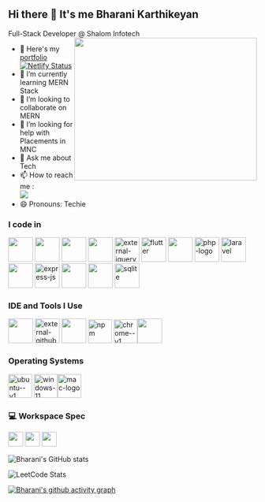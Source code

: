 ## Hi there 👋 It's me Bharani Karthikeyan

Full-Stack Developer @ Shalom Infotech
<img align="right" width="370" height="290" src="https://i.pinimg.com/originals/47/f0/34/47f0342cec72b800463bf003eac1257e.gif">
- 🔭 Here's my [portfolio](https://bharani-dev.netlify.app/) [![Netlify Status](https://api.netlify.com/api/v1/badges/df4df985-f36f-411c-9b13-e037e13d702c/deploy-status)](https://app.netlify.com/sites/bharani-dev/deploys)                                                
- 🌱 I’m currently learning MERN Stack
- 👯 I’m looking to collaborate on MERN 
- 🤔 I’m looking for help with Placements in MNC
- 💬 Ask me about Tech
- 📫 How to reach me :
<br /> [<img src="https://img.shields.io/badge/LinkedIn-0077B5?style=for-the-badge&logo=linkedin&logoColor=white" />](https://www.linkedin.com/in/bharanikarthikeyan/)
- 😄 Pronouns: Techie


### I code in
<img height="50" width="50" src="https://img.icons8.com/color/48/000000/html-5.png" /> <img height="50" width="50" src="https://img.icons8.com/color/48/000000/css3.png" /> <img height="50" width="50" src="https://img.icons8.com/color/48/000000/javascript.png"/> <img height="50" width="50" src="https://img.icons8.com/color/48/000000/bootstrap.png" /> <img width="50" height="50" src="https://img.icons8.com/external-tal-revivo-color-tal-revivo/48/external-jquery-is-a-javascript-library-designed-to-simplify-html-logo-color-tal-revivo.png" alt="external-jquery-is-a-javascript-library-designed-to-simplify-html-logo-color-tal-revivo"/> <img width="50" height="50" src="https://img.icons8.com/color/50/flutter.png" alt="flutter"/> <img height="50" width="50" src="https://img.icons8.com/color/48/000000/react-native.png"/> <img width="50" height="50" src="https://img.icons8.com/officel/50/php-logo.png" alt="php-logo"/> <img width="50" height="50" src="https://img.icons8.com/fluency/50/laravel.png" alt="laravel"/> <img height="50" width="50" src="https://img.icons8.com/color/48/000000/nodejs.png"/> <img width="50" height="50" src="https://img.icons8.com/ios/50/express-js.png" alt="express-js"/> <img height="50" width="50" src="https://img.icons8.com/color/48/000000/mysql-logo.png"/> <img height="50" width="50" src="https://img.icons8.com/color/48/000000/mongodb.png"/> <img width="50" height="50" src="https://img.icons8.com/ios/50/sqlite.png" alt="sqlite"/>



### IDE and Tools I Use
<img height="50" width="50" src="https://img.icons8.com/color/48/000000/visual-studio-code-2019.png"/> <img width="50" height="50" src="https://img.icons8.com/external-tal-revivo-tritone-tal-revivo/50/external-github-community-for-software-building-and-testing-online-logo-tritone-tal-revivo.png" alt="external-github-community-for-software-building-and-testing-online-logo-tritone-tal-revivo"/> <img height="50" width="50" src="https://img.icons8.com/color/50/000000/git.png"/> <img width="48" height="48" src="https://img.icons8.com/color/48/npm.png" alt="npm"/> <img width="48" height="48" src="https://img.icons8.com/color/48/chrome--v1.png" alt="chrome--v1"/><img height="50" src="https://img.shields.io/badge/Netlify-00C7B7?style=for-the-badge&logo=netlify&logoColor=white"/>

### Operating Systems

<img width="48" height="48" src="https://img.icons8.com/color/48/ubuntu--v1.png" alt="ubuntu--v1"/> <img width="48" height="48" src="https://img.icons8.com/fluency/48/windows-11.png" alt="windows-11"/><img width="48" height="48" src="https://img.icons8.com/color/48/mac-logo.png" alt="mac-logo"/>


### 💻 Workspace Spec
<img height="30" src="https://img.shields.io/badge/Macbook-Pro_M1-ED1C24?style=for-the-badge&logo=apple&logoColor=white"/> <img height="30" src="https://img.shields.io/badge/NVIDIA-GTX1650-76B900?style=for-the-badge&logo=nvidia&logoColor=white"/> <img height="30" src="https://img.shields.io/badge/AMD-Ryzen_5_4600H-ED1C24?style=for-the-badge&logo=amd&logoColor=white"/> 

![Bharani's GitHub stats](https://github-readme-stats.vercel.app/api?username=bharani-developer&theme=dark&show_icons=true&&hide=issues,contribs)

![LeetCode Stats](https://leetcard.jacoblin.cool/bharanikarthikeyan?theme=dark&font=Macondo%20Swash%20Caps&ext=contest)

[![Bharani's github activity graph](https://github-readme-activity-graph.vercel.app/graph?username=bharani-developer&bg_color=000000&color=ffffff&line=1169f4&point=ffffff&area=true&hide_border=true)](https://github.com/ashutosh00710/github-readme-activity-graph)
